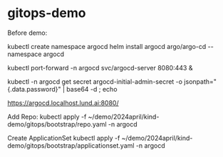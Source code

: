 # gitops-demo

Before demo:

kubectl create namespace argocd
helm install argocd argo/argo-cd --namespace argocd

kubectl port-forward -n argocd  svc/argocd-server 8080:443 &

kubectl -n argocd get secret argocd-initial-admin-secret -o jsonpath="{.data.password}" | base64 -d ; echo

https://argocd.localhost.lund.ai:8080/


Add Repo:
kubectl apply -f ~/demo/2024april/kind-demo/gitops/bootstrap/repo.yaml -n argocd

Create ApplicationSet
kubectl apply -f ~/demo/2024april/kind-demo/gitops/bootstrap/applicationset.yaml -n argocd